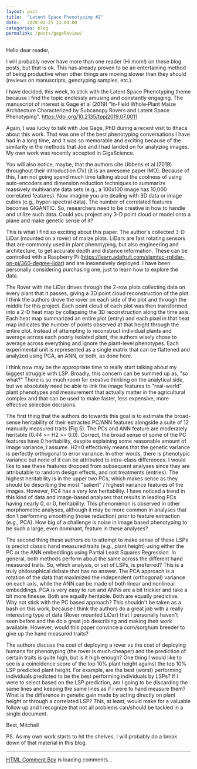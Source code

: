 ```yaml
---
layout: post
title:  "Latent Space Phenotyping #2"
date:   2020-02-25 13:00:00
categories: blog
permalink: /posts/gageReview/
---
```

Hello dear reader,

I will probably never have more than one reader (Hi mom!) on these blog posts, but that is ok. This has already proven to be an entertaining method of being productive when other things are moving slower than they should (reviews on manuscripts, genotyping samples, etc.).

I have decided, this week, to stick with the Latent Space Phenotyping theme because I find the topic endlessly amusing and constantly engaging. The manuscript of interest is Gage et al (2019) "In‐Field Whole‐Plant Maize Architecture Characterized by Subcanopy Rovers and Latent Space Phenotyping".  https://doi.org/10.2135/tppj2019.07.0011

Again, I was lucky to talk with Joe Gage, PhD during a recent visit to Ithaca about this work. That was one of the best phenotyping conversations I have had in a long time, and it was so memorable and exciting because of the similarity in the methods that Joe and I had landed on for analyzing images. My own work was recently accepted in GigaScience. 

You will also notice, maybe, that the authors cite Ubbens et al (2019) throughout their introduction (7x) (it is an awesome paper IMO). Because of this, I am not going spend much time talking about the coolness of using auto-encoders and dimension reduction techniques to summarize massively multivariate data sets (e.g., a 100x100 image has 10,000 correlated features). Now imagine you are dealing with 3D data or image cubes (e.g., hyper-spectral data). The number of correlated features becomes GIGANTIC. So, researchers need to be creative in how to handle and utilize such data. Could you project any 3-D point cloud or model onto a plane and make genetic sense of it?

This is what I find so exciting about this paper. The author's collected 3-D LiDar (mounted on a rover) of maize plots. LiDars are fast rotating sensors that are commonly used in plant phenotyping, but also engineering and architecture, to get accurate depth and distance information. These can be controlled with a Raspberry Pi (https://learn.adafruit.com/slamtec-rplidar-on-pi/360-degree-lidar) and are inexensively deployed. I have been personally considering purchasing one, just to learn how to explore the data. 

The Rover with the LiDar drives through the 2-row plots collecting data on every plant that it passes, giving a 3D point cloud reconstruction of the plot. I think the authors drove the rover on each side of the plot and through the middle for this project. Each point cloud of each plot was then transformed into a 2-D heat map by collapsing the 3D reconstruction along the time axis. Each heat map summarized an entire plot (entry) and each pixel in that heat map indicates the number of points observed at that height through the entire plot. Instead of attempting to reconstruct individual plants and average across each poorly isolated plant, the authors wisely chose to average across everything and ignore the plant-level phenotypes. Each experimental unit is represented as a single matrix that can be flattened and analyzed using PCA, an ANN, or both, as done here. 

I think now may be the appropriate time to really start talking about my biggest struggle with LSP. Broadly, this concern can be summed up as, "so what?" There is so much room for creative thinking on the analytical side, but we absolutely need be able to link the image features to "real-world" plant phenotypes and measurement that actually matter in the agricultural complex and that can be used to make faster, less expensive, more effective selection decisions.

The first thing that the authors do towards this goal is to estimate the broad-sense heritability of their extracted PC/ANN features alongside a suite of 12 manually measured traits (Fig 5). The PCs and ANN feature are moderately heritable (0.44 >= H2 >= 0.0). Correct, the broad sense of some of the PC features have 0 heritability, despite explaining some reasonable amount of image variance, I assume. H2=0 effectively means that the genetic variance is perfectly orthogonal to error variance. In other words, there is phenotypic variance but none of it can be attributed to intra-class differences. I would like to see these features dropped from subsequent analyses since they are attributable to random design effects, and not treatments (entries).  The highest heritability is in the upper two PCs, which makes sense as they should be describing the most "salient" / highest variance features of the images. However, PC4 has a very low heritability. I have noticed a trend in this kind of data and image-based analyses that results in leading PCs having nearly 0, or 0, heritability. This phenomenon is observed in other morphometric analyses, although it may be more common in analyses that don't performing smoothing (noise reduction) prior to feature extraction (e.g., PCA). How big of a challenge is noise in image based phenotyping to be such a large, even dominant, feature in these analyses? 

The second thing these authors do to attempt to make sense of these LSPs is predict classic hand measured traits (e.g., plant height) using either the PC or the ANN embeddings using Partial Least Squares Regression. In general, both methods perform about the same across the different hand measured traits. So, which analysis, or set of LSPs, is preferred? This is a truly philosophical debate that has no answer. The PCA approach is a rotation of the data that maximized the independent (orthogonal) variance on each axis, while the ANN can be made of both linear and nonlinear embeddings. PCA is very easy to run and ANNs are a bit trickier and take a bit more finesse. Both are equally heritable. Both are equally predictive. Why not stick with the PC based approach? This shouldn't be taken as a bash on this work, because I think the authors do a great job with a really interesting type of data (Rover mounted LiDar) that I personally haven't seen before and the do a great job describing and making their work available. However, would this paper convince a corn/sorghum breeder to give up the hand measured traits?

The authors discuss the cost of deploying a rover vs the cost of deploying humans for phenotyping (the rover is much cheaper) and the prediction of certain traits is quite high, but is it high enough? One thing I would like to see is a coincidence score of the top 10% plant height against the top 10% LSP predicted plant height. For example, are the best (worst) performing individuals predicted to be the best performing individuals by LSPs? If I were to select based on the LSP prediction, am I going to be discarding the same lines and keeping the same lines as if i were to hand measure them? What is the difference in genetic gain made by acting directly on plant height or through a correlated LSP? This, at least, would make for a valuable follow up and I recognize that not all problems can/should be tackled in a single document.

Best,
Mitchell

PS. As my own work starts to hit the shelves, I will probably do a break down of that material in this blog.

<div>
<hr>
<!-- begin wwww.htmlcommentbox.com -->
 <div id="HCB_comment_box"><a href="http://www.htmlcommentbox.com">HTML Comment Box</a> is loading comments...</div>
 <link rel="stylesheet" type="text/css" href="https://www.htmlcommentbox.com/static/skins/bootstrap/twitter-bootstrap.css?v=0" />
 <script type="text/javascript" id="hcb"> /*<!--*/ if(!window.hcb_user){hcb_user={};} (function(){var s=document.createElement("script"), l=hcb_user.PAGE || (""+window.location).replace(/'/g,"%27"), h="https://www.htmlcommentbox.com";s.setAttribute("type","text/javascript");s.setAttribute("src", h+"/jread?page="+encodeURIComponent(l).replace("+","%2B")+"&mod=%241%24wq1rdBcg%24PA2uM8eZu8ahjVeJqACBr%2F"+"&opts=16862&num=10&ts=1582326793394");if (typeof s!="undefined") document.getElementsByTagName("head")[0].appendChild(s);})(); /*-->*/ </script>
<!-- end www.htmlcommentbox.com -->
</div>
